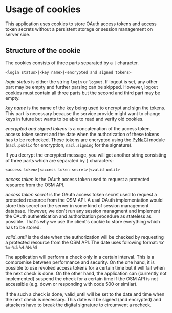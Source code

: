 # Usage of cookies

This application uses cookies to store OAuth access tokens and access token secrets without
a persistent storage or session management on server side.

## Structure of the cookie

The cookies consists of three parts separated by a `|` character.

```
<login status>|<key name>|<encrypted and signed tokens>
```

*login status* is either the string `login` or `logout`. If logout is set, any other part may be empty and further parsing can be skipped. However, logout cookies must contain all three parts but the second and third part may be empty.

*key name* is the name of the key being used to encrypt and sign the tokens. This part is necessary because the service provide might want to change keys in future but wants to be able to read and verify old cookies.

*encrypted and signed tokens* is a concatenation of the access token, access token secret and the date when the authorization of these tokens has to be rechecked. These tokens are encrypted using the [PyNaCl](https://pynacl.readthedocs.io/en/stable/#) module (`nacl.public` for encryption, `nacl.signing` for the signature).

If you decrypt the encrypted message, you will get another string consisting of three parts which are separated by `|` characters:


```
<access token>|<access token secret>|<valid until>
```

*access token* is the OAuth access token used to request a protected resource from the OSM API.

*access token secret* is the OAuth access token secret used to request a protected resource from the OSM API. A usal OAuth implementation would store this secret on the server in some kind of session management database. However, we don't run any session managment and implement the OAuth authentication and authorization procedure as stateless as possible. That's why we use the client's cookie to store everything which has to be stored.

*valid_until* is the date when the authorization will be checked by requesting a protected resource from the OSM API. The date uses following format: `%Y-%m-%d:%H:%M:%S`

The application will perform a check only in a certain interval. This is a compromise between performance and security. On the one hand, it is possible to use revoked access tokens for a certain time but it will fail when the next check is done. On the other hand, the application can (currently not implemented) suspend the check for a certain time if the OSM API is not accessible (e.g. down or responding with code 500 or similar).

If the such a check is done, valid_until will be set to the date and time when the next check is necessary. This date will be signed (and encrypted) and attackers have to break the digital signature to circumvent a recheck. 
